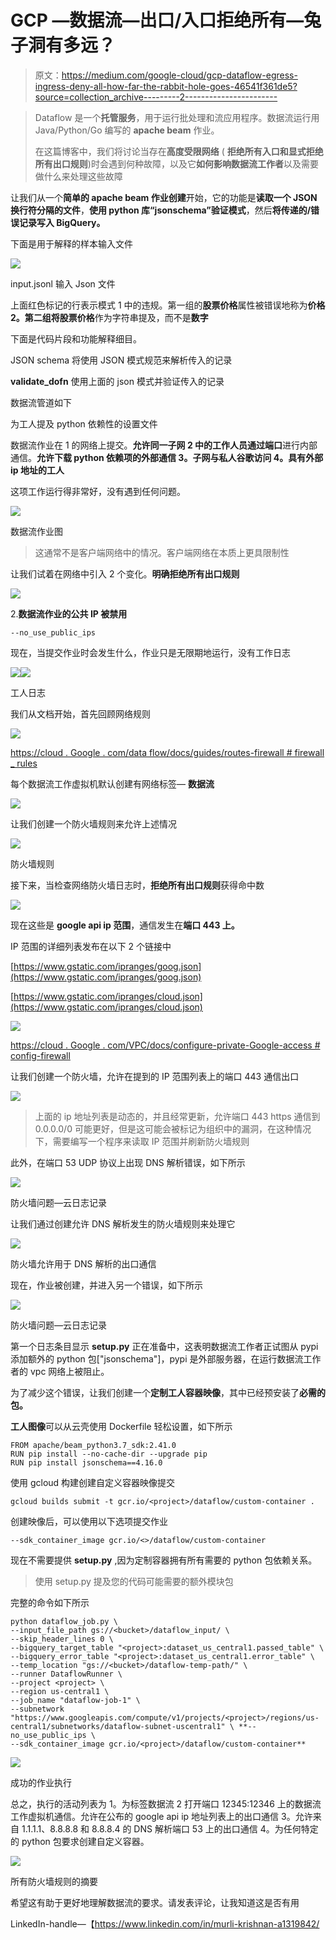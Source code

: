 # GCP —数据流—出口/入口拒绝所有—兔子洞有多远？

> 原文：<https://medium.com/google-cloud/gcp-dataflow-egress-ingress-deny-all-how-far-the-rabbit-hole-goes-46541f361de5?source=collection_archive---------2----------------------->

> Dataflow 是一个**托管服务**，用于运行批处理和流应用程序。数据流运行用 Java/Python/Go 编写的 **apache beam** 作业。
> 
> 在这篇博客中，我们将讨论当存在**高度受限网络** ( **拒绝所有入口和显式拒绝所有出口规则**)时会遇到何种故障，以及它**如何影响数据流工作者**以及需要做什么来处理这些故障

让我们从一个**简单的 apache beam 作业创建**开始，它的功能是**读取一个 JSON 换行符分隔的文件**，**使用 python 库“jsonschema”验证模式**，然后**将传递的/错误记录写入 BigQuery。**

下面是用于解释的样本输入文件

![](img/b7d046cfa84df57e4a682b532a2eadf9.png)

input.jsonl 输入 Json 文件

上面红色标记的行表示模式
1 中的违规。第一组的**股票价格**属性被错误地称为**价格
2。**第二组将**股票价格**作为字符串提及，而不是**数字**

下面是代码片段和功能解释细目。

JSON schema 将使用 JSON 模式规范来解析传入的记录

**validate_dofn** 使用上面的 json 模式并验证传入的记录

数据流管道如下

为工人提及 python 依赖性的设置文件

数据流作业在
1 的网络上提交。**允许同一子网
2 中的工作人员通过端口**进行内部通信。**允许下载 python 依赖项的外部通信
3。子网与私人谷歌访问
4。具有外部 ip 地址的工人**

这项工作运行得非常好，没有遇到任何问题。

![](img/450fd83fbb82bfe3ab44cf91ccaa85af.png)

数据流作业图

> 这通常不是客户端网络中的情况。客户端网络在本质上更具限制性

让我们试着在网络中引入 2 个变化。**明确拒绝所有出口规则**

![](img/ef3029dc1b51276c72b06f01316a8b86.png)

2.**数据流作业的公共 IP 被禁用**

```
--no_use_public_ips
```

现在，当提交作业时会发生什么，作业只是无限期地运行，没有工作日志

![](img/62dc32f9b59e886693ee53ddc3187ce9.png)![](img/ab11f56d8150f62a5f2492fc907a7d83.png)

工人日志

我们从文档开始，首先回顾网络规则

![](img/53b454ac477b2b0d6353eef245417ec6.png)

[https://cloud . Google . com/data flow/docs/guides/routes-firewall # firewall _ rules](https://cloud.google.com/dataflow/docs/guides/routes-firewall#firewall_rules)

每个数据流工作虚拟机默认创建有网络标签— **数据流**

![](img/b24e46320a4c9b7342336f48fa47050f.png)

让我们创建一个防火墙规则来允许上述情况

![](img/c2fc00dd462e6752eea389809d56bee5.png)

防火墙规则

接下来，当检查网络防火墙日志时，**拒绝所有出口规则**获得命中数

![](img/7f86755c4c9242ae59a212a06c06b01d.png)

现在这些是 **google api ip 范围**，通信发生在**端口 443 上。**

IP 范围的详细列表发布在以下 2 个链接中

[https://www.gstatic.com/ipranges/goog.json](https://www.gstatic.com/ipranges/goog.json)

[https://www.gstatic.com/ipranges/cloud.json](https://www.gstatic.com/ipranges/cloud.json)

![](img/86fe0494a6ba82b8efb6844943a1a42a.png)

[https://cloud . Google . com/VPC/docs/configure-private-Google-access # config-firewall](https://cloud.google.com/vpc/docs/configure-private-google-access#config-firewall)

让我们创建一个防火墙，允许在提到的 IP 范围列表上的端口 443 通信出口

![](img/7cdf3e1c084de7ca90b4f38978fa5660.png)

> 上面的 ip 地址列表是动态的，并且经常更新，允许端口 443 https 通信到 0.0.0.0/0 可能更好，但是这可能会被标记为组织中的漏洞，在这种情况下，需要编写一个程序来读取 IP 范围并刷新防火墙规则

此外，在端口 53 UDP 协议上出现 DNS 解析错误，如下所示

![](img/869dabb82bdc90912cd372eb0c4f03c5.png)

防火墙问题—云日志记录

让我们通过创建允许 DNS 解析发生的防火墙规则来处理它

![](img/6439670311acc27aa014a23069c1e0f3.png)

防火墙允许用于 DNS 解析的出口通信

现在，作业被创建，并进入另一个错误，如下所示

![](img/0a5fc83c3846cbeac55da8b9e073a066.png)

防火墙问题—云日志记录

第一个日志条目显示 **setup.py** 正在准备中，这表明数据流工作者正试图从 pypi 添加额外的 python 包["jsonschema"]，pypi 是外部服务器，在运行数据流工作者的 vpc 网络上被阻止。

为了减少这个错误，让我们创建一个**定制工人容器映像**，其中已经预安装了**必需的包。**

**工人图像**可以从云壳使用 Dockerfile 轻松设置，如下所示

```
FROM apache/beam_python3.7_sdk:2.41.0
RUN pip install --no-cache-dir --upgrade pip
RUN pip install jsonschema==4.16.0
```

使用 gcloud 构建创建自定义容器映像提交

```
gcloud builds submit -t gcr.io/<project>/dataflow/custom-container .
```

创建映像后，可以使用以下选项提交作业

```
--sdk_container_image gcr.io/<>/dataflow/custom-container
```

现在不需要提供 **setup.py** ,因为定制容器拥有所有需要的 python 包依赖关系。

> 使用 setup.py 提及您的代码可能需要的额外模块包

完整的命令如下所示

```
python dataflow_job.py \
--input_file_path gs://<bucket>/dataflow_input/ \
--skip_header_lines 0 \
--bigquery_target_table "<project>:dataset_us_central1.passed_table" \
--bigquery_error_table "<project>:dataset_us_central1.error_table" \
--temp_location "gs://<bucket>/dataflow-temp-path/" \
--runner DataflowRunner \
--project <project> \
--region us-central1 \
--job_name "dataflow-job-1" \
--subnetwork "https://www.googleapis.com/compute/v1/projects/<project>/regions/us-central1/subnetworks/dataflow-subnet-uscentral1" \ **--no_use_public_ips \
--sdk_container_image gcr.io/<project>/dataflow/custom-container**
```

![](img/4b7864686079860f436510905e7b0380.png)

成功的作业执行

总之，执行的活动列表为
1。为标签数据流
2 打开端口 12345:12346 上的数据流工作虚拟机通信。允许在公布的 google api ip 地址列表上的出口通信
3。允许来自 1.1.1.1、8.8.8.8 和 8.8.8.4 的 DNS 解析端口 53 上的出口通信
4。为任何特定的 python 包要求创建自定义容器。

![](img/0bb2bd0833605dd2ed356f9845a6bc08.png)

所有防火墙规则的摘要

希望这有助于更好地理解数据流的要求。请发表评论，让我知道这是否有用

LinkedIn-handle—【https://www.linkedin.com/in/murli-krishnan-a1319842/ 
